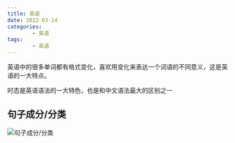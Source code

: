 ```yaml
---
title: 英语
date: 2022-03-14
categories:
        - 英语
tags:
        - 英语
---
```


英语中的很多单词都有格式变化，喜欢用变化来表达一个词语的不同意义，这是英语的一大特点。

时态是英语语法的一大特色，也是和中文语法最大的区别之一

## 句子成分/分类

![句子成分/分类](https://gallery.yxzi.xyz/galleries/2022/09/09/%E5%88%86%E7%B1%BB.png)





